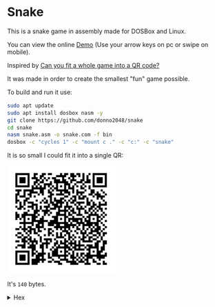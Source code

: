 # Snake

This is a snake game in assembly made for DOSBox and Linux.

You can view the online [Demo](https://donno2048.github.io/snake/) (Use your arrow keys on pc or swipe on mobile).

Inspired by [Can you fit a whole game into a QR code?](https://youtu.be/ExwqNreocpg)

It was made in order to create the smallest "fun" game possible.

To build and run it use:

```sh
sudo apt update
sudo apt install dosbox nasm -y
git clone https://github.com/donno2048/snake
cd snake
nasm snake.asm -o snake.com -f bin
dosbox -c "cycles 1" -c "mount c ." -c "c:" -c "snake"
```

It is so small I could fit it into a single QR:

<img src="./snake.png" width="250"/>

It's `140` bytes.

<details>
  <summary>Hex</summary>
  <br/>
    
```
6800b807b003cd10bfd0
07bd0400e85f00e46024
0fbba0003c087e02b304
c0e8023c027402f7db29
df81ff9c0f77d5d1fb8d
4102b1a0f6f184e474c8
b80900ae74c24f26803d
070f94c4aa4f5789eb8a
078847024b79f8893e00
0084e475093e8b7e00b0
20aaeb054545e803005f
eba16001d7f7f781e2fc
0f81fa9c0f7ff289d7b0
09ae74eb4fb007aa61c3
```
</details>

